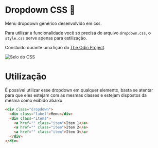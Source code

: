 # Dropdown CSS 🔽

Menu dropdown genérico desenvolvido em css.

Para utilizar a funcionalidade você só precisa do arquivo `dropdown.css`, o `style.css` serve apenas para estilização.

Constuído durante uma lição do [The Odin Project](https://www.theodinproject.com/).

<div>
  <img src="https://img.shields.io/badge/CSS3-1572B6?style=for-the-badge&logo=css3&logoColor=white" alt="Selo do CSS" title="CSS">
</div>

# Utilização

É possível utilizar esse dropdown em qualquer elemento, basta se atentar para que eles estejam com as mesmas classes
e estejam dispostos da mesma como exibido abaixo:

```html
<div class="dropdown">
  <div class="label">Menu</div>
  <div class="items">
    <a href="" class="item">Item 1</a>
    <a href="" class="item">Item 2</a>
    <a href="" class="item">Item 3</a>
  </div>
</div>
```
